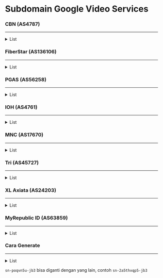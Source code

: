 # Subdomain Google Video Services

### CBN (AS4787)

<hr>

<details>
    <summary>List</summary>
    <!-- have to be followed by an empty line! -->

	rr1.sn-jcopn2-jb36.googlevideo.com. 202.158.60.140
	rr1.sn-jcopn2-jb3l.googlevideo.com. 202.158.57.76
	rr1.sn-jcopn2-jb3s.googlevideo.com. 202.158.59.12
	rr1.sn-jcopn2-jb3z.googlevideo.com. 202.158.59.204
	rr2.sn-jcopn2-jb36.googlevideo.com. 202.158.60.141
	rr2.sn-jcopn2-jb3l.googlevideo.com. 202.158.57.77
	rr2.sn-jcopn2-jb3s.googlevideo.com. 202.158.59.13
	rr2.sn-jcopn2-jb3z.googlevideo.com. 202.158.59.205
	rr3.sn-jcopn2-jb36.googlevideo.com. 202.158.60.142
	rr3.sn-jcopn2-jb3l.googlevideo.com. 202.158.57.78
	rr3.sn-jcopn2-jb3s.googlevideo.com. 202.158.59.14
	rr3.sn-jcopn2-jb3z.googlevideo.com. 202.158.59.206
	rr4.sn-jcopn2-jb36.googlevideo.com. 202.158.60.143
	rr4.sn-jcopn2-jb3l.googlevideo.com. 202.158.57.79
	rr4.sn-jcopn2-jb3s.googlevideo.com. 202.158.59.15
	rr4.sn-jcopn2-jb3z.googlevideo.com. 202.158.59.207
	rr5.sn-jcopn2-jb36.googlevideo.com. 202.158.60.144
	rr5.sn-jcopn2-jb3l.googlevideo.com. 202.158.57.80
	rr5.sn-jcopn2-jb3s.googlevideo.com. 202.158.59.16
	rr5.sn-jcopn2-jb3z.googlevideo.com. 202.158.59.208
	rr6.sn-jcopn2-jb36.googlevideo.com. 202.158.60.145
	rr6.sn-jcopn2-jb3l.googlevideo.com. 202.158.57.81
	rr6.sn-jcopn2-jb3s.googlevideo.com. 202.158.59.17
	rr6.sn-jcopn2-jb3z.googlevideo.com. 202.158.59.209
	rr7.sn-jcopn2-jb36.googlevideo.com. 202.158.60.146
	rr7.sn-jcopn2-jb3l.googlevideo.com. 202.158.57.82
	rr7.sn-jcopn2-jb3s.googlevideo.com. 202.158.59.18
	rr7.sn-jcopn2-jb3z.googlevideo.com. 202.158.59.210
	rr8.sn-jcopn2-jb36.googlevideo.com. 202.158.60.147
	rr8.sn-jcopn2-jb3l.googlevideo.com. 202.158.57.83
	rr8.sn-jcopn2-jb3s.googlevideo.com. 202.158.59.19
	rr8.sn-jcopn2-jb3z.googlevideo.com. 202.158.59.211
</details>

### FiberStar (AS136106)

<hr>

<details>
    <summary>List</summary>
    <!-- have to be followed by an empty line! -->

	rr1.sn-4pcxgnu5g-jb3e.googlevideo.com. 103.87.185.216
	rr2.sn-4pcxgnu5g-jb3e.googlevideo.com. 103.87.185.217
	rr3.sn-4pcxgnu5g-jb3e.googlevideo.com. 103.87.185.218
	rr4.sn-4pcxgnu5g-jb3e.googlevideo.com. 103.87.185.219
	rr5.sn-4pcxgnu5g-jb3e.googlevideo.com.
	rr6.sn-4pcxgnu5g-jb3e.googlevideo.com.
	rr7.sn-4pcxgnu5g-jb3e.googlevideo.com.
	rr8.sn-4pcxgnu5g-jb3e.googlevideo.com.
</details>

### PGAS (AS56258)

<hr>

<details>
    <summary>List</summary>
    <!-- have to be followed by an empty line! -->

	rr1.sn-2b5njvh-jb3l.googlevideo.com. 103.243.51.204
	rr1.sn-2b5njvh-jb3s.googlevideo.com. 103.243.51.172
	rr1.sn-2b5njvh-jb3z.googlevideo.com. 103.28.94.204
	rr2.sn-2b5njvh-jb3l.googlevideo.com. 103.243.51.205
	rr2.sn-2b5njvh-jb3s.googlevideo.com. 103.243.51.173
	rr2.sn-2b5njvh-jb3z.googlevideo.com. 103.28.94.205
	rr3.sn-2b5njvh-jb3l.googlevideo.com. 103.243.51.206
	rr3.sn-2b5njvh-jb3s.googlevideo.com. 103.243.51.174
	rr3.sn-2b5njvh-jb3z.googlevideo.com. 103.28.94.206
	rr4.sn-2b5njvh-jb3l.googlevideo.com. 103.243.51.207
	rr4.sn-2b5njvh-jb3s.googlevideo.com. 103.243.51.175
	rr4.sn-2b5njvh-jb3z.googlevideo.com. 103.28.94.207
	rr5.sn-2b5njvh-jb3l.googlevideo.com. 103.243.51.208
	rr5.sn-2b5njvh-jb3s.googlevideo.com. 103.243.51.176
	rr5.sn-2b5njvh-jb3z.googlevideo.com. 103.28.94.208
	rr6.sn-2b5njvh-jb3l.googlevideo.com. 103.243.51.209
	rr6.sn-2b5njvh-jb3s.googlevideo.com. 103.243.51.177
	rr6.sn-2b5njvh-jb3z.googlevideo.com. 103.28.94.209
	rr7.sn-2b5njvh-jb3l.googlevideo.com. 103.243.51.210
	rr7.sn-2b5njvh-jb3s.googlevideo.com. 103.243.51.178
	rr7.sn-2b5njvh-jb3z.googlevideo.com. 103.28.94.210
	rr8.sn-2b5njvh-jb3l.googlevideo.com. 103.243.51.211
	rr8.sn-2b5njvh-jb3s.googlevideo.com. 103.243.51.179
	rr8.sn-2b5njvh-jb3z.googlevideo.com. 103.28.94.211
</details>

### IOH (AS4761)

<hr>

<details>
    <summary>List</summary>
    <!-- have to be followed by an empty line! -->

    rr1.sn-poqvn5u-jb36.googlevideo.com. 114.4.7.12
    rr1.sn-poqvn5u-jb3d.googlevideo.com. 114.4.160.12
    rr1.sn-poqvn5u-jb3k.googlevideo.com. 114.4.169.236
    rr1.sn-poqvn5u-jb3r.googlevideo.com. 114.5.10.76
    rr1.sn-poqvn5u-jb3y.googlevideo.com. 114.10.0.108
    rr2.sn-poqvn5u-jb36.googlevideo.com. 114.4.7.13
    rr2.sn-poqvn5u-jb3d.googlevideo.com. 114.4.160.13
    rr2.sn-poqvn5u-jb3k.googlevideo.com. 114.4.169.237
    rr2.sn-poqvn5u-jb3r.googlevideo.com. 114.5.10.77
    rr2.sn-poqvn5u-jb3y.googlevideo.com. 114.10.0.109
    rr3.sn-poqvn5u-jb36.googlevideo.com. 114.4.7.14
    rr3.sn-poqvn5u-jb3d.googlevideo.com. 114.4.160.14
    rr3.sn-poqvn5u-jb3k.googlevideo.com. 114.4.169.238
    rr3.sn-poqvn5u-jb3r.googlevideo.com. 114.5.10.78
    rr3.sn-poqvn5u-jb3y.googlevideo.com. 114.10.0.110
    rr4.sn-poqvn5u-jb36.googlevideo.com. 114.4.7.15
    rr4.sn-poqvn5u-jb3d.googlevideo.com. 114.4.160.15
    rr4.sn-poqvn5u-jb3k.googlevideo.com. 114.4.169.239
    rr4.sn-poqvn5u-jb3r.googlevideo.com. 114.5.10.79
    rr4.sn-poqvn5u-jb3y.googlevideo.com. 114.10.0.111
    rr5.sn-poqvn5u-jb36.googlevideo.com. 114.4.7.16
    rr5.sn-poqvn5u-jb3d.googlevideo.com. 114.4.160.16
    rr5.sn-poqvn5u-jb3k.googlevideo.com. 114.4.169.240
    rr5.sn-poqvn5u-jb3r.googlevideo.com. 114.5.10.80
    rr5.sn-poqvn5u-jb3y.googlevideo.com. 114.10.0.112
    rr6.sn-poqvn5u-jb36.googlevideo.com. 114.4.7.17
    rr6.sn-poqvn5u-jb3d.googlevideo.com. 114.4.160.17
    rr6.sn-poqvn5u-jb3k.googlevideo.com. 114.4.169.241
    rr6.sn-poqvn5u-jb3r.googlevideo.com. 114.5.10.81
    rr6.sn-poqvn5u-jb3y.googlevideo.com. 114.10.0.113
    rr7.sn-poqvn5u-jb36.googlevideo.com. 114.4.7.18
    rr7.sn-poqvn5u-jb3d.googlevideo.com. 114.4.160.18
    rr7.sn-poqvn5u-jb3k.googlevideo.com. 114.4.169.242
    rr7.sn-poqvn5u-jb3r.googlevideo.com. 114.5.10.82
    rr7.sn-poqvn5u-jb3y.googlevideo.com. 114.10.0.114
    rr8.sn-poqvn5u-jb36.googlevideo.com. 114.4.7.19
    rr8.sn-poqvn5u-jb3d.googlevideo.com. 114.4.160.19
    rr8.sn-poqvn5u-jb3k.googlevideo.com. 114.4.169.243
    rr8.sn-poqvn5u-jb3r.googlevideo.com. 114.5.10.83
    rr8.sn-poqvn5u-jb3y.googlevideo.com. 114.10.0.115
</details>

### MNC (AS17670)

<hr>

<details>
    <summary>List</summary>
    <!-- have to be followed by an empty line! -->

    rr1.sn-2a5thxqp5-jb36.googlevideo.com. 110.50.80.204
    rr1.sn-2a5thxqp5-jb3l.googlevideo.com. 110.50.81.204
    rr1.sn-2a5thxqp5-jb3s.googlevideo.com. 110.50.80.140
    rr1.sn-2a5thxqp5-jb3z.googlevideo.com. 110.50.80.76
    rr2.sn-2a5thxqp5-jb36.googlevideo.com. 110.50.80.205
    rr2.sn-2a5thxqp5-jb3l.googlevideo.com. 110.50.81.205
    rr2.sn-2a5thxqp5-jb3s.googlevideo.com. 110.50.80.141
    rr2.sn-2a5thxqp5-jb3z.googlevideo.com. 110.50.80.77
    rr3.sn-2a5thxqp5-jb36.googlevideo.com. 110.50.80.206
    rr3.sn-2a5thxqp5-jb3l.googlevideo.com. 110.50.81.206
    rr3.sn-2a5thxqp5-jb3s.googlevideo.com. 110.50.80.142
    rr3.sn-2a5thxqp5-jb3z.googlevideo.com. 110.50.80.78
    rr4.sn-2a5thxqp5-jb36.googlevideo.com. 110.50.80.207
    rr4.sn-2a5thxqp5-jb3l.googlevideo.com. 110.50.81.207
    rr4.sn-2a5thxqp5-jb3s.googlevideo.com. 110.50.80.143
    rr4.sn-2a5thxqp5-jb3z.googlevideo.com. 110.50.80.79
    rr5.sn-2a5thxqp5-jb36.googlevideo.com. 110.50.80.208
    rr5.sn-2a5thxqp5-jb3l.googlevideo.com. 110.50.81.208
    rr5.sn-2a5thxqp5-jb3s.googlevideo.com. 110.50.80.144
    rr5.sn-2a5thxqp5-jb3z.googlevideo.com. 110.50.80.80
    rr6.sn-2a5thxqp5-jb36.googlevideo.com. 110.50.80.209
    rr6.sn-2a5thxqp5-jb3l.googlevideo.com. 110.50.81.209
    rr6.sn-2a5thxqp5-jb3s.googlevideo.com. 110.50.80.145
    rr6.sn-2a5thxqp5-jb3z.googlevideo.com. 110.50.80.81
    rr7.sn-2a5thxqp5-jb36.googlevideo.com. 110.50.80.210
    rr7.sn-2a5thxqp5-jb3l.googlevideo.com. 110.50.81.210
    rr7.sn-2a5thxqp5-jb3s.googlevideo.com. 110.50.80.146
    rr7.sn-2a5thxqp5-jb3z.googlevideo.com. 110.50.80.82
    rr8.sn-2a5thxqp5-jb36.googlevideo.com. 110.50.80.211
    rr8.sn-2a5thxqp5-jb3l.googlevideo.com. 110.50.81.211
    rr8.sn-2a5thxqp5-jb3s.googlevideo.com. 110.50.80.147
    rr8.sn-2a5thxqp5-jb3z.googlevideo.com. 110.50.80.83
</details>

### Tri (AS45727)

<hr>

<details>
    <summary>List</summary>
    <!-- have to be followed by an empty line! -->

    rr1.sn-uigxxi0ujipnvo-jb36.googlevideo.com. 116.206.8.172
    rr1.sn-uigxxi0ujipnvo-jb3d.googlevideo.com. 116.206.13.140
    rr1.sn-uigxxi0ujipnvo-jb3k.googlevideo.com. 116.206.28.204
    rr1.sn-uigxxi0ujipnvo-jb3r.googlevideo.com. 116.206.9.204
    rr1.sn-uigxxi0ujipnvo-jb3s.googlevideo.com. 116.206.28.140
    rr1.sn-uigxxi0ujipnvo-jb3z.googlevideo.com. 116.206.29.140
    rr2.sn-uigxxi0ujipnvo-jb36.googlevideo.com. 116.206.8.173
    rr2.sn-uigxxi0ujipnvo-jb3d.googlevideo.com. 116.206.13.141
    rr2.sn-uigxxi0ujipnvo-jb3k.googlevideo.com. 116.206.28.205
    rr2.sn-uigxxi0ujipnvo-jb3r.googlevideo.com. 116.206.9.205
    rr2.sn-uigxxi0ujipnvo-jb3s.googlevideo.com. 116.206.28.141
    rr2.sn-uigxxi0ujipnvo-jb3z.googlevideo.com. 116.206.29.141
    rr3.sn-uigxxi0ujipnvo-jb36.googlevideo.com. 116.206.8.174
    rr3.sn-uigxxi0ujipnvo-jb3d.googlevideo.com. 116.206.13.142
    rr3.sn-uigxxi0ujipnvo-jb3k.googlevideo.com. 116.206.28.206
    rr3.sn-uigxxi0ujipnvo-jb3r.googlevideo.com. 116.206.9.206
    rr3.sn-uigxxi0ujipnvo-jb3s.googlevideo.com. 116.206.28.142
    rr3.sn-uigxxi0ujipnvo-jb3z.googlevideo.com. 116.206.29.142
    rr4.sn-uigxxi0ujipnvo-jb36.googlevideo.com. 116.206.8.175
    rr4.sn-uigxxi0ujipnvo-jb3d.googlevideo.com. 116.206.13.143
    rr4.sn-uigxxi0ujipnvo-jb3k.googlevideo.com. 116.206.28.207
    rr4.sn-uigxxi0ujipnvo-jb3r.googlevideo.com. 116.206.9.207
    rr4.sn-uigxxi0ujipnvo-jb3s.googlevideo.com. 116.206.28.143
    rr4.sn-uigxxi0ujipnvo-jb3z.googlevideo.com. 116.206.29.143
    rr5.sn-uigxxi0ujipnvo-jb36.googlevideo.com. 116.206.8.176
    rr5.sn-uigxxi0ujipnvo-jb3d.googlevideo.com. 116.206.13.144
    rr5.sn-uigxxi0ujipnvo-jb3k.googlevideo.com. 116.206.28.208
    rr5.sn-uigxxi0ujipnvo-jb3r.googlevideo.com. 116.206.9.208
    rr5.sn-uigxxi0ujipnvo-jb3s.googlevideo.com. 116.206.28.144
    rr5.sn-uigxxi0ujipnvo-jb3z.googlevideo.com. 116.206.29.144
    rr6.sn-uigxxi0ujipnvo-jb36.googlevideo.com. 116.206.8.177
    rr6.sn-uigxxi0ujipnvo-jb3d.googlevideo.com. 116.206.13.145
    rr6.sn-uigxxi0ujipnvo-jb3k.googlevideo.com. 116.206.28.209
    rr6.sn-uigxxi0ujipnvo-jb3r.googlevideo.com. 116.206.9.209
    rr6.sn-uigxxi0ujipnvo-jb3s.googlevideo.com. 116.206.28.145
    rr6.sn-uigxxi0ujipnvo-jb3z.googlevideo.com. 116.206.29.145
    rr7.sn-uigxxi0ujipnvo-jb36.googlevideo.com. 116.206.8.178
    rr7.sn-uigxxi0ujipnvo-jb3d.googlevideo.com. 116.206.13.146
    rr7.sn-uigxxi0ujipnvo-jb3k.googlevideo.com. 116.206.28.210
    rr7.sn-uigxxi0ujipnvo-jb3r.googlevideo.com. 116.206.9.210
    rr7.sn-uigxxi0ujipnvo-jb3s.googlevideo.com. 116.206.28.146
    rr7.sn-uigxxi0ujipnvo-jb3z.googlevideo.com. 116.206.29.146
    rr8.sn-uigxxi0ujipnvo-jb36.googlevideo.com. 116.206.8.179
    rr8.sn-uigxxi0ujipnvo-jb3d.googlevideo.com. 116.206.13.147
    rr8.sn-uigxxi0ujipnvo-jb3k.googlevideo.com. 116.206.28.211
    rr8.sn-uigxxi0ujipnvo-jb3r.googlevideo.com. 116.206.9.211
    rr8.sn-uigxxi0ujipnvo-jb3s.googlevideo.com. 116.206.28.147
    rr8.sn-uigxxi0ujipnvo-jb3z.googlevideo.com. 116.206.29.147
</details>

### XL Axiata (AS24203)

<hr>

<details>
    <summary>List</summary>
    <!-- have to be followed by an empty line! -->

	rr1.sn-xmjxajvh-wvbe.googlevideo.com. 140.213.209.76
	rr1.sn-xmjxajvh-wvbl.googlevideo.com. 112.215.101.172
	rr2.sn-xmjxajvh-wvbe.googlevideo.com. 140.213.209.77
	rr2.sn-xmjxajvh-wvbl.googlevideo.com. 112.215.101.173
	rr3.sn-xmjxajvh-wvbe.googlevideo.com. 140.213.209.78
	rr3.sn-xmjxajvh-wvbl.googlevideo.com. 112.215.101.174
	rr4.sn-xmjxajvh-wvbe.googlevideo.com. 140.213.209.79
	rr4.sn-xmjxajvh-wvbl.googlevideo.com. 112.215.101.175
	rr5.sn-xmjxajvh-wvbe.googlevideo.com. 140.213.209.80
	rr5.sn-xmjxajvh-wvbl.googlevideo.com. 112.215.101.176
	rr6.sn-xmjxajvh-wvbe.googlevideo.com. 140.213.209.81
	rr6.sn-xmjxajvh-wvbl.googlevideo.com. 112.215.101.177
	rr7.sn-xmjxajvh-wvbe.googlevideo.com. 140.213.209.82
	rr7.sn-xmjxajvh-wvbl.googlevideo.com. 112.215.101.178
	rr8.sn-xmjxajvh-wvbe.googlevideo.com. 140.213.209.83
	rr8.sn-xmjxajvh-wvbl.googlevideo.com. 112.215.101.179
</details>

### MyRepublic ID (AS63859)

<hr>

<details>
    <summary>List</summary>
    <!-- have to be followed by an empty line! -->

	rr1.sn-htgx20capjpq-jb36.googlevideo.com. 103.119.48.76
	rr1.sn-htgx20capjpq-jb3d.googlevideo.com. 157.66.210.72
	rr1.sn-htgx20capjpq-jb3k.googlevideo.com. 157.66.210.88
	rr1.sn-htgx20capjpq-jb3l.googlevideo.com. 66.96.226.204
	rr1.sn-htgx20capjpq-jb3s.googlevideo.com. 103.121.20.76
	rr1.sn-htgx20capjpq-jb3z.googlevideo.com. 103.121.19.204
	rr2.sn-htgx20capjpq-jb36.googlevideo.com. 103.119.48.77
	rr2.sn-htgx20capjpq-jb3d.googlevideo.com. 157.66.210.73
	rr2.sn-htgx20capjpq-jb3k.googlevideo.com. 157.66.210.89
	rr2.sn-htgx20capjpq-jb3l.googlevideo.com. 66.96.226.205
	rr2.sn-htgx20capjpq-jb3s.googlevideo.com. 103.121.20.77
	rr2.sn-htgx20capjpq-jb3z.googlevideo.com. 103.121.19.205
	rr3.sn-htgx20capjpq-jb36.googlevideo.com. 103.119.48.78
	rr3.sn-htgx20capjpq-jb3d.googlevideo.com. 157.66.210.74
	rr3.sn-htgx20capjpq-jb3k.googlevideo.com. 157.66.210.90
	rr3.sn-htgx20capjpq-jb3l.googlevideo.com. 66.96.226.206
	rr3.sn-htgx20capjpq-jb3s.googlevideo.com. 103.121.20.78
	rr3.sn-htgx20capjpq-jb3z.googlevideo.com. 103.121.19.206
	rr4.sn-htgx20capjpq-jb36.googlevideo.com. 103.119.48.79
	rr4.sn-htgx20capjpq-jb3d.googlevideo.com. 157.66.210.75
	rr4.sn-htgx20capjpq-jb3k.googlevideo.com. 157.66.210.91
	rr4.sn-htgx20capjpq-jb3l.googlevideo.com. 66.96.226.207
	rr4.sn-htgx20capjpq-jb3s.googlevideo.com. 103.121.20.79
	rr4.sn-htgx20capjpq-jb3z.googlevideo.com. 103.121.19.207
	rr5.sn-htgx20capjpq-jb36.googlevideo.com. 103.119.48.80
	rr5.sn-htgx20capjpq-jb3l.googlevideo.com. 66.96.226.208
	rr5.sn-htgx20capjpq-jb3s.googlevideo.com. 103.121.20.80
	rr5.sn-htgx20capjpq-jb3z.googlevideo.com. 103.121.19.208
	rr6.sn-htgx20capjpq-jb36.googlevideo.com. 103.119.48.81
	rr6.sn-htgx20capjpq-jb3l.googlevideo.com. 66.96.226.209
	rr6.sn-htgx20capjpq-jb3s.googlevideo.com. 103.121.20.81
	rr6.sn-htgx20capjpq-jb3z.googlevideo.com. 103.121.19.209
	rr7.sn-htgx20capjpq-jb36.googlevideo.com. 103.119.48.82
	rr7.sn-htgx20capjpq-jb3l.googlevideo.com. 66.96.226.210
	rr7.sn-htgx20capjpq-jb3s.googlevideo.com. 103.121.20.82
	rr7.sn-htgx20capjpq-jb3z.googlevideo.com. 103.121.19.210
	rr8.sn-htgx20capjpq-jb36.googlevideo.com. 103.119.48.83
	rr8.sn-htgx20capjpq-jb3l.googlevideo.com. 66.96.226.211
	rr8.sn-htgx20capjpq-jb3s.googlevideo.com. 103.121.20.83
	rr8.sn-htgx20capjpq-jb3z.googlevideo.com. 103.121.19.211
 </details>

### Cara Generate

<hr>

<details>
    <summary>List</summary>
    <!-- have to be followed by an empty line! -->

    for x in {0..9}; do
      for y in {0..9} {a..z}; do
        echo "rr${x}---sn-poqvn5u-jb3${y}.googlevideo.com";
      done;
    done
</details>

`sn-poqvn5u-jb3` bisa diganti dengan yang lain, contoh `sn-2a5thxqp5-jb3`
